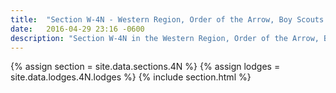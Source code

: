 ```yaml
---
title:  "Section W-4N - Western Region, Order of the Arrow, Boy Scouts of America"
date:   2016-04-29 23:16 -0600
description: "Section W-4N in the Western Region, Order of the Arrow, Boy Scouts of America."
---
```


{% assign section = site.data.sections.4N %}
{% assign lodges = site.data.lodges.4N.lodges %}
{% include section.html %}